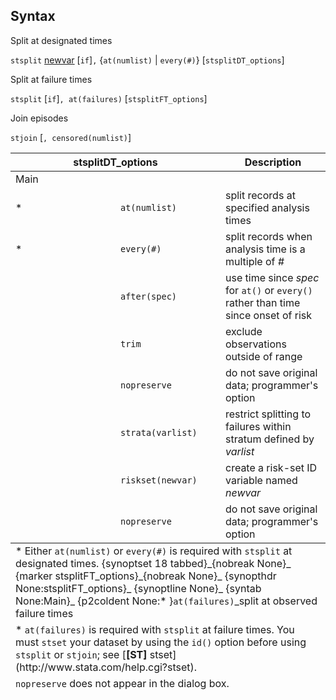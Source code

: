 ## Syntax

Split at designated times

`stsplit`
[newvar](http://www.stata.com/help.cgi?newvar)
\[`if`\]`,` {`at(numlist)` \|
`every(#)`} \[`stsplitDT_options`\]

Split at failure times

`stsplit` \[`if`\]`, at(failures)` \[`stsplitFT_options`\]

Join episodes

`stjoin` \[`, censored(numlist)`\]

<table id="stsplitDT_options" class="syntab">
<colgroup>
<col style="width: 33%" />
<col style="width: 33%" />
<col style="width: 33%" />
</colgroup>
<thead>
<tr class="header">
<th colspan="2">stsplitDT_options</th>
<th>Description</th>
</tr>
</thead>
<tbody>
<tr class="odd section">
<td colspan="3">Main</td>
</tr>
<tr class="even" style="has_footnote">
<td>*</td>
<td><code class="command" data-options="at(numlist)">at(numlist)</code></td>
<td>split records at specified analysis times</td>
</tr>
<tr class="odd" style="has_footnote">
<td>*</td>
<td><code class="command" data-options="ev">every(#)</code></td>
<td>split records when analysis time is a multiple of <var class="command">#</var></td>
</tr>
<tr class="even">
<td class="normal"></td>
<td><code class="command" data-options="af">after(spec)</code></td>
<td>use time since <var class="command">spec</var> for <code class="command" data-options="at()">at()</code> or <code class="command" data-options="every()">every()</code> rather than time since onset of risk</td>
</tr>
<tr class="odd">
<td class="normal"></td>
<td><code class="command" data-options="trim">trim</code></td>
<td>exclude observations outside of range</td>
</tr>
<tr class="even">
<td class="normal"></td>
<td><code class="command" data-options="nopre">nopreserve</code></td>
<td>do not save original data; programmer's option</td>
</tr>
<tr class="odd">
<td class="normal"></td>
<td><code class="command" data-options="st">strata(varlist)</code></td>
<td>restrict splitting to failures within stratum defined by <var class="command">varlist</var></td>
</tr>
<tr class="even">
<td class="normal"></td>
<td><code class="command" data-options="r">riskset(newvar)</code></td>
<td>create a risk-set ID variable named <var class="command">newvar</var></td>
</tr>
<tr class="odd">
<td class="normal"></td>
<td><code class="command" data-options="nopre">nopreserve</code></td>
<td>do not save original data; programmer's option</td>
</tr>
</tbody><tfoot>
<tr class="even footnote">
<td colspan="3">* Either <code class="command" data-options="at(numlist)">at(numlist)</code> or <code class="command" data-options="every(#)">every(#)</code> is required with <code class="command">stsplit</code> at designated times. <span data-options="18 tabbed">{synoptset 18 tabbed}_<span>{nobreak None}_ <span data-options="stsplitFT_options">{marker stsplitFT_options}_<span>{nobreak None}_ <span>{synopthdr None:stsplitFT_options}_ <span>{synoptline None}_ <span>{syntab None:Main}_ <span>{p2coldent None:* }<code class="command">at(</code><code class="command">failures)</code>_split at observed failure times</td>
</tr>
<tr class="odd footnote">
<td colspan="3">* <code class="command">at(failures)</code> is required with <code class="command">stsplit</code> at failure times.
You must <code class="command">stset</code> your dataset by using the <code class="command" data-options="id()">id()</code> option before using <code class="command">stsplit</code> or <code class="command">stjoin</code>; see [<strong>[ST]</strong> stset](http://www.stata.com/help.cgi?stset).</td>
</tr>
<tr class="even footnote">
<td colspan="3"><code class="command" data-options="nopreserve">nopreserve</code> does not appear in the dialog box.</td>
</tr>
</tfoot>

</table>
